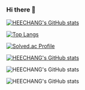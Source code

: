 ### Hi there 👋

<!--
**PARKHEECHANG/PARKHEECHANG** is a ✨ _special_ ✨ repository because its `README.md` (this file) appears on your GitHub profile.

Here are some ideas to get you started:

- 🔭 I’m currently working on ...
- 🌱 I’m currently learning ...
- 👯 I’m looking to collaborate on ...
- 🤔 I’m looking for help with ...
- 💬 Ask me about ...
- 📫 How to reach me: ...
- 😄 Pronouns: ...
- ⚡ Fun fact: ...
-->

[![HEECHANG's GitHub stats](https://github-readme-stats.vercel.app/api?username=PARKHEECHANG)](https://github.com/PARKHEECHANG/github-readme-stats)

[![Top Langs](https://github-readme-stats.vercel.app/api/top-langs/?username=PARKHEECHANG&layout=compact)](https://github.com/PARKHEECHANG/github-readme-stats)

[![Solved.ac Profile](http://mazassumnida.wtf/api/v2/generate_badge?boj=shjc4623)](https://solved.ac/shjc4623/)

[![HEECHANG's GitHub stats](https://github-readme-stats.vercel.app/api?username=PARKHEECHANG)](https://github.com/PARKHEECHANG/github-readme-stats)

![HEECHANG's GitHub stats](https://github-readme-stats.vercel.app/api?username=PARKHEECHANG&hide=contribs,prs)

![HEECHANG's GitHub stats](https://github-readme-stats.vercel.app/api?username=PARKHEECHANG&count_private=true)





